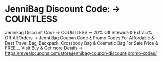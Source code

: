 # JenniBag Discount Code: → COUNTLESS
JenniBag Discount Code → COUNTLESS → 20% Off Sitewide &amp; Extra 5% Off All Orders → Jenni Bag Coupon Code &amp; Promo Codes For Affordable &amp; Best Travel Bag, Backpack, Crossbody Bag &amp; Cosmetic Bag For Sale Price &amp; FREE ... Visit Buy &amp; Get more Details → https://revealcoupons.com/store/jennibag-coupon-discount-promo-codes/
